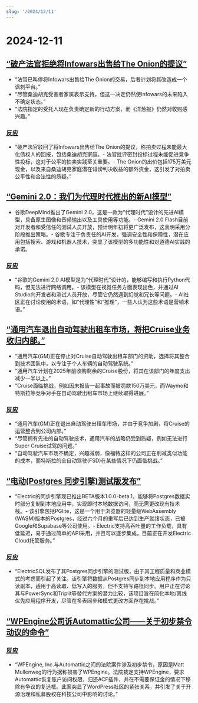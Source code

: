 ```yaml
---
slug: '/2024/12/11'
---
```


# 2024-12-11

## [“破产法官拒绝将Infowars出售给The Onion的提议”](https://www.nytimes.com/2024/12/10/business/media/the-onion-infowars-alex-jones.html)

- “法官已叫停将Infowars出售给The Onion的交易，后者计划将其改造成一个讽刺平台。”
- “尽管桑迪胡克受害者家属表示支持，但这一决定仍然使Infowars的未来陷入不确定状态。”
- “法院指定的受托人现在负责确定新的行动方案，而《洋葱报》仍然对收购感兴趣。”

### [反应](https://news.ycombinator.com/item?id=42384921)

- “破产法官驳回了将Infowars出售给The Onion的提议，称拍卖过程未能最大化债权人的回报，包括桑迪胡克家庭。- 法官批评密封投标过程未能促进竞争性投标，这对于公平的拍卖实践至关重要。- The Onion的出价包括175万美元现金，以及来自桑迪胡克家庭潜在诽谤判决收益的额外资金，这引发了对拍卖公平性和合法性的质疑。”

## [“Gemini 2.0：我们为代理时代推出的新AI模型”](https://blog.google/technology/google-deepmind/google-gemini-ai-update-december-2024/)

- 谷歌DeepMind推出了Gemini 2.0，这是一款为“代理时代”设计的先进AI模型，具备原生图像和音频输出以及工具使用等功能。- Gemini 2.0 Flash目前对开发者和受信任的测试人员开放，预计明年初将更广泛发布，这表明采用分阶段推出策略。- 谷歌专注于负责任的AI开发，强调安全性和保障性，潜在应用包括搜索、游戏和机器人技术，突显了该模型的多功能性和对道德AI实践的承诺。

### [反应](https://news.ycombinator.com/item?id=42388783)

- “谷歌的Gemini 2.0 AI模型是为“代理时代”设计的，能够编写和执行Python代码，但无法进行网络调用。- 该模型在视觉任务方面表现出色，并通过AI Studio向开发者和测试人员开放，尽管它仍然遇到幻觉和冗长等问题。- AI社区正在讨论使用的术语，如“代理性”和“推理”，一些人认为这些术语是营销术语。”

## [“通用汽车退出自动驾驶出租车市场，将把Cruise业务收归内部。”](https://www.cnbc.com/2024/12/10/gm-halts-funding-of-robotaxi-development-by-cruise.html)

- “通用汽车(GM)正在停止对Cruise自动驾驶出租车部门的资助，选择将其整合到技术团队中，以专注于个人车辆的自动驾驶系统。”
- “通用汽车计划在2025年前收购剩余的Cruise股份，将其在该部门的年度支出减少一半以上。”
- “Cruise面临挑战，例如因未报告一起事故而被罚款150万美元，而Waymo和特斯拉等竞争对手在自动驾驶出租车市场上继续取得进展。”

### [反应](https://news.ycombinator.com/item?id=42381637)

- “通用汽车(GM)正在退出自动驾驶出租车市场，并由于竞争加剧，将Cruise的运营整合到公司内部。”
- “尽管拥有先进的自动驾驶技术，通用汽车的战略仍受到质疑，例如无法进行Super Cruise试驾的问题。”
- “自动驾驶汽车市场不确定，兴趣减弱，像福特这样的公司正在削减类似功能的成本，而特斯拉的全自动驾驶(FSD)在某些情况下仍面临挑战。”

## [“电动(Postgres 同步引擎)测试版发布”](https://electric-sql.com/blog/2024/12/10/electric-beta-release)

- “Electric的同步引擎现已推出BETA版本1.0.0-beta.1，能够将Postgres数据实时部分复制到本地应用中，实现即时本地数据访问，而无需更改现有技术栈。- 该引擎包括PGlite，这是一个用于浏览器的轻量级WebAssembly (WASM)版本的Postgres，经过六个月的重写后已达到生产就绪状态，已被Google和Supabase等公司使用。- Electric支持高吞吐量的工作负载，具有低延迟，易于通过简单的API采用，并且可以逐步集成，目前正在开发Electric Cloud托管服务。”

### [反应](https://news.ycombinator.com/item?id=42383136)

- “ElectricSQL发布了其Postgres同步引擎的测试版，由于其工程质量和商业模式的考虑而引起了关注。该引擎将数据从Postgres同步到本地应用程序作为只读副本，适用于高读取、低写入的服务，但不支持写路径同步。用户正在讨论其与PowerSync和Triplit等替代方案的潜力比较，该项目旨在简化本地/离线优先应用程序开发，尽管在多表同步和模式更改方面存在挑战。”

## [“WPEngine公司诉Automattic公司——关于初步禁令动议的命令”](https://www.courtlistener.com/docket/69221176/64/wpengine-inc-v-automattic-inc/)

### [反应](https://news.ycombinator.com/item?id=42382829)

- “WPEngine, Inc.与Automattic之间的法院案件涉及初步禁令，原因是Matt Mullenweg的行为据称损害了WPEngine。法院裁定支持WPEngine，要求Automattic恢复账户访问权限，归还ACF插件，并在不需要保证金的情况下移除有争议的复选框。此案突显了WordPress社区的紧张关系，并引发了关于开源治理和私募股权在科技公司中影响的讨论。”

<head>
  <meta property="og:title" content="“破产法官拒绝将Infowars出售给The Onion的提议”" />
  <meta property="og:type" content="website" />
  <meta property="og:image" content="https://og.cho.sh/api/og/?title=%E2%80%9C%E7%A0%B4%E4%BA%A7%E6%B3%95%E5%AE%98%E6%8B%92%E7%BB%9D%E5%B0%86Infowars%E5%87%BA%E5%94%AE%E7%BB%99The%20Onion%E7%9A%84%E6%8F%90%E8%AE%AE%E2%80%9D&subheading=2024%E5%B9%B412%E6%9C%8811%E6%97%A5%E6%98%9F%E6%9C%9F%E4%B8%89%3A%20%E9%BB%91%E5%AE%A2%E6%96%B0%E9%97%BB%E6%91%98%E8%A6%81" />
</head>

